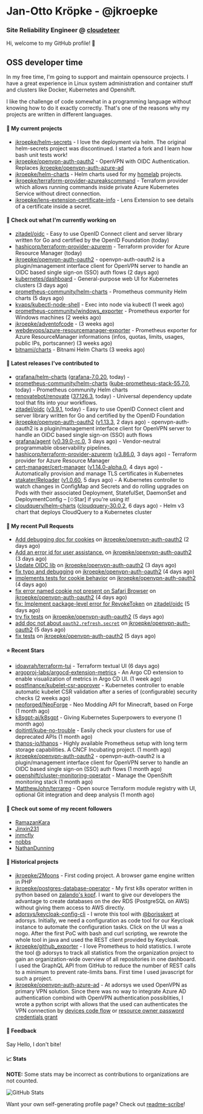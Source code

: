 # Jan-Otto Kröpke - @jkroepke
### Site Reliability Engineer @ [cloudeteer](https://cloudeteer.de/)

Hi, welcome to my GitHub profile! 👋

## OSS developer time
In my free time, I'm going to support and maintain opensource projects. I have a great experience in Linux system administration and container stuff and clusters like Docker, Kubernetes and Openshift.

I like the challenge of code somewhat in a programming language without knowing how to do it exactly correctly. That's one of the reasons why my projects are written in different languages.

#### 🌱 My current projects
- [jkroepke/helm-secrets](https://github.com/jkroepke/helm-secrets) - I love the deployment via helm. The original helm-secrets project was discontinued. I started a fork and I learn how bash unit tests work!
- [jkroepke/openvpn-auth-oauth2](https://github.com/jkroepke/openvpn-auth-oauth2) - OpenVPN with OIDC Authentication. Replaces  [jkroepke/openvpn-auth-azure-ad](https://github.com/jkroepke/openvpn-auth-azure-ad) 
- [jkroepke/helm-charts](https://github.com/jkroepke/helm-charts) - Helm charts used for my [homelab](https://github.com/jkroepke/homelab) projects.
- [jkroepke/terraform-provider-azureakscommand](https://github.com/jkroepke/terraform-provider-azureakscommand) - Terraform provider which allows running commands inside private Azure Kubernetes Service without direct connection.
- [jkroepke/lens-extension-certificate-info](https://github.com/jkroepke/lens-extension-certificate-info) - Lens Extension to see details of a certificate inside a secret.

#### 👷 Check out what I'm currently working on

- [zitadel/oidc](https://github.com/zitadel/oidc) - Easy to use OpenID Connect client and server library written for Go and certified by the OpenID Foundation (today)
- [hashicorp/terraform-provider-azurerm](https://github.com/hashicorp/terraform-provider-azurerm) - Terraform provider for Azure Resource Manager (today)
- [jkroepke/openvpn-auth-oauth2](https://github.com/jkroepke/openvpn-auth-oauth2) - openvpn-auth-oauth2 is a plugin/management interface client for OpenVPN server to handle an OIDC based single sign-on (SSO) auth flows (2 days ago)
- [kubernetes/dashboard](https://github.com/kubernetes/dashboard) - General-purpose web UI for Kubernetes clusters (3 days ago)
- [prometheus-community/helm-charts](https://github.com/prometheus-community/helm-charts) - Prometheus community Helm charts (5 days ago)
- [kvaps/kubectl-node-shell](https://github.com/kvaps/kubectl-node-shell) - Exec into node via kubectl (1 week ago)
- [prometheus-community/windows_exporter](https://github.com/prometheus-community/windows_exporter) - Prometheus exporter for Windows machines (2 weeks ago)
- [jkroepke/adventofcode](https://github.com/jkroepke/adventofcode) -  (3 weeks ago)
- [webdevops/azure-resourcemanager-exporter](https://github.com/webdevops/azure-resourcemanager-exporter) - Prometheus exporter for Azure ResourceManager informations (infos, quotas, limits, usages, public IPs, portscanner) (3 weeks ago)
- [bitnami/charts](https://github.com/bitnami/charts) - Bitnami Helm Charts (3 weeks ago)

#### 🔭 Latest releases I've contributed to

- [grafana/helm-charts](https://github.com/grafana/helm-charts) ([grafana-7.0.20](https://github.com/grafana/helm-charts/releases/tag/grafana-7.0.20), today) - 
- [prometheus-community/helm-charts](https://github.com/prometheus-community/helm-charts) ([kube-prometheus-stack-55.7.0](https://github.com/prometheus-community/helm-charts/releases/tag/kube-prometheus-stack-55.7.0), today) - Prometheus community Helm charts
- [renovatebot/renovate](https://github.com/renovatebot/renovate) ([37.126.3](https://github.com/renovatebot/renovate/releases/tag/37.126.3), today) - Universal dependency update tool that fits into your workflows.
- [zitadel/oidc](https://github.com/zitadel/oidc) ([v3.9.1](https://github.com/zitadel/oidc/releases/tag/v3.9.1), today) - Easy to use OpenID Connect client and server library written for Go and certified by the OpenID Foundation
- [jkroepke/openvpn-auth-oauth2](https://github.com/jkroepke/openvpn-auth-oauth2) ([v1.13.3](https://github.com/jkroepke/openvpn-auth-oauth2/releases/tag/v1.13.3), 2 days ago) - openvpn-auth-oauth2 is a plugin/management interface client for OpenVPN server to handle an OIDC based single sign-on (SSO) auth flows
- [grafana/agent](https://github.com/grafana/agent) ([v0.39.0-rc.0](https://github.com/grafana/agent/releases/tag/v0.39.0-rc.0), 3 days ago) - Vendor-neutral programmable observability pipelines.
- [hashicorp/terraform-provider-azurerm](https://github.com/hashicorp/terraform-provider-azurerm) ([v3.86.0](https://github.com/hashicorp/terraform-provider-azurerm/releases/tag/v3.86.0), 3 days ago) - Terraform provider for Azure Resource Manager
- [cert-manager/cert-manager](https://github.com/cert-manager/cert-manager) ([v1.14.0-alpha.0](https://github.com/cert-manager/cert-manager/releases/tag/v1.14.0-alpha.0), 4 days ago) - Automatically provision and manage TLS certificates in Kubernetes
- [stakater/Reloader](https://github.com/stakater/Reloader) ([v1.0.60](https://github.com/stakater/Reloader/releases/tag/v1.0.60), 5 days ago) - A Kubernetes controller to watch changes in ConfigMap and Secrets and do rolling upgrades on Pods with their associated Deployment, StatefulSet, DaemonSet and DeploymentConfig – [✩Star] if you&#39;re using it!
- [cloudquery/helm-charts](https://github.com/cloudquery/helm-charts) ([cloudquery-30.0.2](https://github.com/cloudquery/helm-charts/releases/tag/cloudquery-30.0.2), 6 days ago) - Helm v3 chart that deploys CloudQuery to a Kubernetes cluster

#### 🔨 My recent Pull Requests

- [Add debugging doc for cookies](https://github.com/jkroepke/openvpn-auth-oauth2/pull/116) on [jkroepke/openvpn-auth-oauth2](https://github.com/jkroepke/openvpn-auth-oauth2) (2 days ago)
- [Add an error id for user assistance.](https://github.com/jkroepke/openvpn-auth-oauth2/pull/115) on [jkroepke/openvpn-auth-oauth2](https://github.com/jkroepke/openvpn-auth-oauth2) (3 days ago)
- [Update OIDC lib](https://github.com/jkroepke/openvpn-auth-oauth2/pull/114) on [jkroepke/openvpn-auth-oauth2](https://github.com/jkroepke/openvpn-auth-oauth2) (3 days ago)
- [fix typo and debugging](https://github.com/jkroepke/openvpn-auth-oauth2/pull/113) on [jkroepke/openvpn-auth-oauth2](https://github.com/jkroepke/openvpn-auth-oauth2) (4 days ago)
- [implements tests for cookie behavior](https://github.com/jkroepke/openvpn-auth-oauth2/pull/112) on [jkroepke/openvpn-auth-oauth2](https://github.com/jkroepke/openvpn-auth-oauth2) (4 days ago)
- [fix error named cookie not present on Safari Browser](https://github.com/jkroepke/openvpn-auth-oauth2/pull/110) on [jkroepke/openvpn-auth-oauth2](https://github.com/jkroepke/openvpn-auth-oauth2) (4 days ago)
- [fix: Implement package-level error for RevokeToken](https://github.com/zitadel/oidc/pull/508) on [zitadel/oidc](https://github.com/zitadel/oidc) (5 days ago)
- [try fix tests](https://github.com/jkroepke/openvpn-auth-oauth2/pull/109) on [jkroepke/openvpn-auth-oauth2](https://github.com/jkroepke/openvpn-auth-oauth2) (5 days ago)
- [add doc not about `oauth2.refresh.secret`](https://github.com/jkroepke/openvpn-auth-oauth2/pull/108) on [jkroepke/openvpn-auth-oauth2](https://github.com/jkroepke/openvpn-auth-oauth2) (5 days ago)
- [fix tests](https://github.com/jkroepke/openvpn-auth-oauth2/pull/106) on [jkroepke/openvpn-auth-oauth2](https://github.com/jkroepke/openvpn-auth-oauth2) (5 days ago)

#### ⭐ Recent Stars

- [idoavrah/terraform-tui](https://github.com/idoavrah/terraform-tui) - Terraform textual UI (6 days ago)
- [argoproj-labs/argocd-extension-metrics](https://github.com/argoproj-labs/argocd-extension-metrics) - An Argo CD extension to enable visualization of metrics in Argo CD UI. (1 week ago)
- [postfinance/kubelet-csr-approver](https://github.com/postfinance/kubelet-csr-approver) - Kubernetes controller to enable automatic kubelet CSR validation after a series of (configurable) security checks (2 weeks ago)
- [neoforged/NeoForge](https://github.com/neoforged/NeoForge) - Neo Modding API for Minecraft, based on Forge (1 month ago)
- [k8sgpt-ai/k8sgpt](https://github.com/k8sgpt-ai/k8sgpt) - Giving Kubernetes Superpowers to everyone (1 month ago)
- [doitintl/kube-no-trouble](https://github.com/doitintl/kube-no-trouble) - Easily check your clusters for use of deprecated APIs (1 month ago)
- [thanos-io/thanos](https://github.com/thanos-io/thanos) - Highly available Prometheus setup with long term storage capabilities. A CNCF Incubating project. (1 month ago)
- [jkroepke/openvpn-auth-oauth2](https://github.com/jkroepke/openvpn-auth-oauth2) - openvpn-auth-oauth2 is a plugin/management interface client for OpenVPN server to handle an OIDC based single sign-on (SSO) auth flows (1 month ago)
- [openshift/cluster-monitoring-operator](https://github.com/openshift/cluster-monitoring-operator) - Manage the OpenShift monitoring stack (1 month ago)
- [MatthewJohn/terrareg](https://github.com/MatthewJohn/terrareg) - Open source Terraform module registry with UI, optional Git integration and deep analysis (1 month ago)

#### 👯 Check out some of my recent followers

- [RamazanKara](https://github.com/RamazanKara)
- [Jinxin231](https://github.com/Jinxin231)
- [jnmcfly](https://github.com/jnmcfly)
- [nobbs](https://github.com/nobbs)
- [NathanDunning](https://github.com/NathanDunning)

#### 📜 Historical projects
- [jkroepke/2Moons](https://github.com/jkroepke/2Moons) - First coding project. A browser game engine written in PHP
- [jkroepke/postgres-database-operator](https://github.com/jkroepke/postgres-database-operator) - My first k8s operator written in python based on [zalando's kopf](https://github.com/zalando-incubator/kopf). I want to give our developers the advantage to create databases on the dev RDS (PostgreSQL on AWS) without giving them access to AWS directly.
- [adorsys/keycloak-config-cli](https://github.com/adorsys/keycloak-config-cli) - I wrote this tool with [@borisskert](https://github.com/borisskert) at adorsys. Initially, we need a configuration as code tool for our Keycloak instance to automate the configuration tasks. Click on the UI was a nogo. After the first PoC with bash and curl scripting, we rewrote the whole tool in java and used the REST client provided by Keycloak.
- [jkroepke/github_exporter](https://github.com/jkroepke/github_exporter) - I love Prometheus to hold statistics. I wrote the tool @ adorsys to track all statistics from the organization project to gain an organization-wide overview of all repositories in one dashboard. I used the GraphQL API from GitHub to reduce the number of REST calls to a minimum to prevent rate-limits bans. First time I used javascript for such a project.
- [jkroepke/openvpn-auth-azure-ad](https://github.com/jkroepke/openvpn-auth-azure-ad) - At adorsys we used OpenVPN as primary VPN solution. Since there was no way to integrate Azure AD authentication combind with OpenVPN authentication possiblities, I wrote a python script with allows that the used can authenticates the VPN connection by [devices code flow](https://docs.microsoft.com/en-us/azure/active-directory/develop/v2-oauth2-device-code) or [resource owner password credentials grant](https://docs.microsoft.com/en-us/azure/active-directory/develop/v2-oauth-ropc)

#### 💬 Feedback

Say Hello, I don't bite!

#### 📈 Stats

**NOTE:** Some stats may be incorrect as contributions to organizations
are not counted.

![GitHub Stats](https://github-readme-stats.vercel.app/api?username=jkroepke&count_private=false&theme=tokyonight&show_icons=true)

Want your own self-generating profile page? Check out [readme-scribe](https://github.com/muesli/readme-scribe)!
